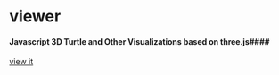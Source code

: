 viewer
=====

#### Javascript 3D Turtle and Other Visualizations based on three.js####

[view it](http://danny.github.com/viewer/viewer.html)
